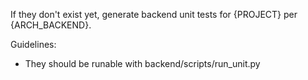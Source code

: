 If they don't exist yet, generate backend unit tests for {PROJECT} per {ARCH_BACKEND}.

Guidelines:
- They should be runable with backend/scripts/run_unit.py